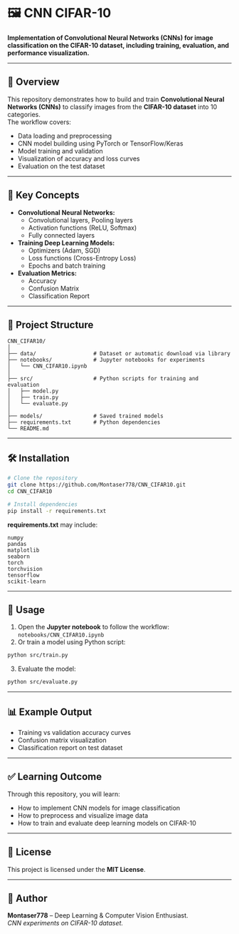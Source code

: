 # 🖼️ CNN CIFAR-10

**Implementation of Convolutional Neural Networks (CNNs) for image classification on the CIFAR-10 dataset, including training, evaluation, and performance visualization.**

---

## 📌 Overview

This repository demonstrates how to build and train **Convolutional Neural Networks (CNNs)** to classify images from the **CIFAR-10 dataset** into 10 categories.  
The workflow covers:
- Data loading and preprocessing
- CNN model building using PyTorch or TensorFlow/Keras
- Model training and validation
- Visualization of accuracy and loss curves
- Evaluation on the test dataset

---

## 🧠 Key Concepts

- **Convolutional Neural Networks:**
  - Convolutional layers, Pooling layers
  - Activation functions (ReLU, Softmax)
  - Fully connected layers
- **Training Deep Learning Models:**
  - Optimizers (Adam, SGD)
  - Loss functions (Cross-Entropy Loss)
  - Epochs and batch training
- **Evaluation Metrics:**
  - Accuracy
  - Confusion Matrix
  - Classification Report

---

## 📂 Project Structure

```
CNN_CIFAR10/
│
├── data/                  # Dataset or automatic download via library
├── notebooks/             # Jupyter notebooks for experiments
│   └── CNN_CIFAR10.ipynb
│
├── src/                   # Python scripts for training and evaluation
│   ├── model.py
│   ├── train.py
│   └── evaluate.py
│
├── models/                # Saved trained models
├── requirements.txt       # Python dependencies
└── README.md
```

---

## 🛠 Installation

```bash
# Clone the repository
git clone https://github.com/Montaser778/CNN_CIFAR10.git
cd CNN_CIFAR10

# Install dependencies
pip install -r requirements.txt
```

**requirements.txt** may include:
```
numpy
pandas
matplotlib
seaborn
torch
torchvision
tensorflow
scikit-learn
```

---

## 🚀 Usage

1. Open the **Jupyter notebook** to follow the workflow:  
   `notebooks/CNN_CIFAR10.ipynb`
2. Or train a model using Python script:  
```bash
python src/train.py
```
3. Evaluate the model:  
```bash
python src/evaluate.py
```

---

## 📊 Example Output

- Training vs validation accuracy curves
- Confusion matrix visualization
- Classification report on test dataset

---

## ✅ Learning Outcome

Through this repository, you will learn:
- How to implement CNN models for image classification
- How to preprocess and visualize image data
- How to train and evaluate deep learning models on CIFAR-10

---

## 📜 License

This project is licensed under the **MIT License**.

---

## 👤 Author

**Montaser778** – Deep Learning & Computer Vision Enthusiast.  
*CNN experiments on CIFAR-10 dataset.*
